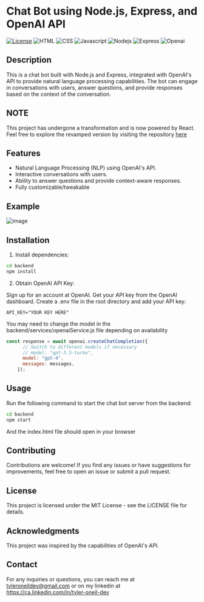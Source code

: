 # Chat Bot using Node.js, Express, and OpenAI API

[![License](https://img.shields.io/badge/License-MIT-blue.svg)](https://opensource.org/licenses/MIT)
![HTML](https://img.shields.io/badge/HTML-239120?style=for-the-badge&logo=html5&logoColor=white)
![CSS](https://img.shields.io/badge/CSS3-1572B6?style=for-the-badge&logo=css3&logoColor=white)
![Javascript](https://img.shields.io/badge/JavaScript-F7DF1E?style=for-the-badge&logo=javascript&logoColor=black)
![Nodejs](https://img.shields.io/badge/Node.js-43853D?style=for-the-badge&logo=node.js&logoColor=white)
![Express](https://img.shields.io/badge/Express.js-404D59?style=for-the-badge)
![Openai](https://img.shields.io/badge/Openai-404D59?style=for-the-badge)

## Description

This is a chat bot built with Node.js and Express, integrated with OpenAI's API to provide natural language processing capabilities. The bot can engage in conversations with users, answer questions, and provide responses based on the context of the conversation.

## NOTE


This project has undergone a transformation and is now powered by React. Feel free to explore the revamped version by visiting the repository [here](https://github.com/tyleroneil72/react-chat-bot)
## Features

- Natural Language Processing (NLP) using OpenAI's API.
- Interactive conversations with users.
- Ability to answer questions and provide context-aware responses.
- Fully customizable/tweakable

## Example
![image](https://github.com/tyleroneil72/chat-bot/assets/43754564/9f63c52f-9229-49ef-8987-4e5d080f8672)


## Installation


1. Install dependencies:

```bash
cd backend
npm install
```

2. Obtain OpenAI API Key:

Sign up for an account at OpenAI.
Get your API key from the OpenAI dashboard.
Create a .env file in the root directory and add your API key:
```dotenv
API_KEY="YOUR KEY HERE"
```
You may need to change the model in the backend/services/openaiService.js file depending on availability
```javascript
const response = await openai.createChatCompletion({
      // Switch to different models if necessary
      // model: "gpt-3.5-turbo",
      model: "gpt-4",
      messages: messages,
    });
```


## Usage
Run the following command to start the chat bot server from the backend:
```bash
cd backend
npm start
```
And the index.html file should open in your browser

## Contributing
Contributions are welcome! If you find any issues or have suggestions for improvements, feel free to open an issue or submit a pull request.

## License
This project is licensed under the MIT License - see the LICENSE file for details.

## Acknowledgments
This project was inspired by the capabilities of OpenAI's API.

## Contact
For any inquiries or questions, you can reach me at tyleroneildev@gmail.com
or on my linkedin at https://ca.linkedin.com/in/tyler-oneil-dev

